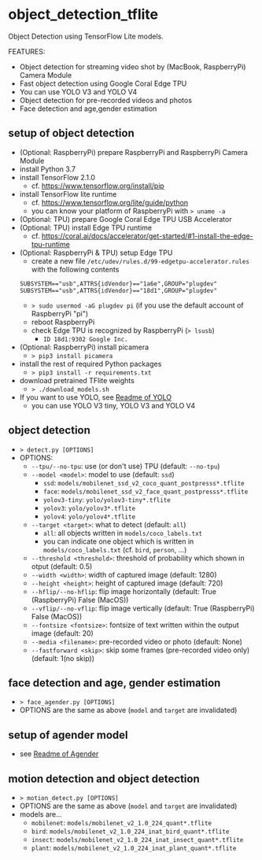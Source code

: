 # object_detection_tflite

Object Detection using TensorFlow Lite models.

FEATURES:
- Object detection for streaming video shot by (MacBook, RaspberryPi) Camera Module
- Fast object detection using Google Coral Edge TPU
- You can use YOLO V3 and YOLO V4
- Object detection for pre-recorded videos and photos
- Face detection and age,gender estimation

## setup of object detection

- (Optional: RaspberryPi) prepare RaspberryPi and RaspberryPi Camera Module
- install Python 3.7
- install TensorFlow 2.1.0
    - cf. https://www.tensorflow.org/install/pip
- install TensorFlow lite runtime
    - cf. https://www.tensorflow.org/lite/guide/python
    - you can know your platform of RaspberryPi with `> uname -a`
- (Optional: TPU) prepare Google Coral Edge TPU USB Accelerator
- (Optional: TPU) install Edge TPU runtime
    - cf. https://coral.ai/docs/accelerator/get-started/#1-install-the-edge-tpu-runtime
- (Optional: RaspberryPi & TPU) setup Edge TPU
    - create a new file `/etc/udev/rules.d/99-edgetpu-accelerator.rules` with the following contents
    ```
    SUBSYSTEM=="usb",ATTRS{idVendor}=="1a6e",GROUP="plugdev"
    SUBSYSTEM=="usb",ATTRS{idVendor}=="18d1",GROUP="plugdev"
    ```
    - `> sudo usermod -aG plugdev pi` (if you use the default account of RaspberryPi "pi")
    - reboot RaspberryPi
    - check Edge TPU is recognized by RaspberryPi (`> lsusb`)
        - `ID 18d1:9302 Google Inc.`
- (Optional: RaspberryPi) install picamera
    - `> pip3 install picamera`
- install the rest of required Python packages
    - `> pip3 install -r requirements.txt`
- download pretrained TFlite weights
    - `> ./download_models.sh`
- If you want to use YOLO, see [Readme of YOLO](https://github.com/tetutaro/object_detection_tflite/blob/master/yolo/README.md)
    - you can use YOLO V3 tiny, YOLO V3 and YOLO V4

## object detection

- `> detect.py [OPTIONS]`
- OPTIONS:
    - `--tpu/--no-tpu`: use (or don't use) TPU (default: `--no-tpu`)
    - `--model <model>`: model to use (default: `ssd`)
        - `ssd`: `models/mobilenet_ssd_v2_coco_quant_postpresss*.tflite`
        - `face`: `models/mobilenet_ssd_v2_face_quant_postpresss*.tflite`
        - `yolov3-tiny`: `yolo/yolov3-tiny*.tflite`
        - `yolov3`: `yolo/yolov3*.tflite`
        - `yolov4`: `yolo/yolov4*.tflite`
    - `--target <target>`: what to detect (default: `all`)
        - `all`: all objects written in `models/coco_labels.txt`
        - you can indicate one object which is written in `models/coco_labels.txt` (cf. `bird`, `person`, ...)
    - `--threshold <threshold>`: threshold of probability which shown in otput (default: 0.5)
    - `--width <width>`: width of captured image (default: 1280)
    - `--height <height>`: height of captured image (default: 720)
    - `--hflip/--no-hflip`: flip image horizontally (default: True (RaspberryPi) False (MacOS))
    - `--vflip/--no-vflip`: flip image vertically (default: True (RaspberryPi) False (MacOS))
    - `--fontsize <fontsize>`: fontsize of text written within the output image (default: 20)
    - `--media <filename>`: pre-recorded video or photo (default: None)
    - `--fastforward <skip>`: skip some frames (pre-recorded video only) (default: 1(no skip))

## face detection and age, gender estimation

- `> face_agender.py [OPTIONS]`
- OPTIONS are the same as above (`model` and `target` are invalidated)

## setup of agender model

- see [Readme of Agender](https://github.com/tetutaro/object_detection_tflite/blob/master/agender/README.md)

## motion detection and object detection

- `> motion_detect.py [OPTIONS]`
- OPTIONS are the same as above (`model` and `target` are invalidated)
- models are...
    - `mobilenet`: `models/mobilenet_v2_1.0_224_quant*.tflite`
    - `bird`: `models/mobilenet_v2_1.0_224_inat_bird_quant*.tflite`
    - `insect`: `models/mobilenet_v2_1.0_224_inat_insect_quant*.tflite`
    - `plant`: `models/mobilenet_v2_1.0_224_inat_plant_quant*.tflite`

